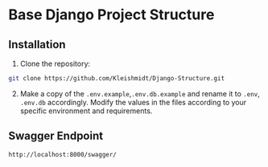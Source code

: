# Base Django Project Structure


## Installation

1. Clone the repository:

```sh
git clone https://github.com/Kleishmidt/Django-Structure.git
```

2. Make a copy of the `.env.example`,`.env.db.example`  and rename it to `.env`, `.env.db` accordingly.
   Modify the values in the files according to your specific environment and requirements.

## Swagger Endpoint

```sh
http://localhost:8000/swagger/
```